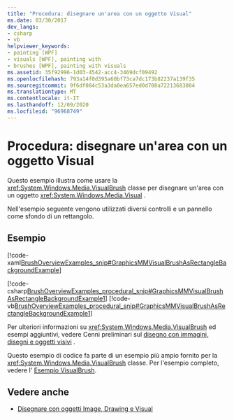 ```yaml
---
title: "Procedura: disegnare un'area con un oggetto Visual"
ms.date: 03/30/2017
dev_langs:
- csharp
- vb
helpviewer_keywords:
- painting [WPF]
- visuals [WPF], painting with
- brushes [WPF], painting with visuals
ms.assetid: 35f92996-1d03-4542-acc4-3469dcf09492
ms.openlocfilehash: 793a14f0d395a60bf73ca7dc173b82237a139f35
ms.sourcegitcommit: 9f6df084c53a3da0ea657ed0d708a72213683084
ms.translationtype: MT
ms.contentlocale: it-IT
ms.lasthandoff: 12/09/2020
ms.locfileid: "96968749"
---
```

# <a name="how-to-paint-an-area-with-a-visual"></a>Procedura: disegnare un'area con un oggetto Visual
Questo esempio illustra come usare la <xref:System.Windows.Media.VisualBrush> classe per disegnare un'area con un oggetto <xref:System.Windows.Media.Visual> .  
  
 Nell'esempio seguente vengono utilizzati diversi controlli e un pannello come sfondo di un rettangolo.  
  
## <a name="example"></a>Esempio  
 [!code-xaml[BrushOverviewExamples_snip#GraphicsMMVisualBrushAsRectangleBackgroundExample](~/samples/snippets/xaml/VS_Snippets_Wpf/BrushOverviewExamples_snip/XAML/VisualBrushExample.xaml#graphicsmmvisualbrushasrectanglebackgroundexample)]  
  
 [!code-csharp[BrushOverviewExamples_procedural_snip#GraphicsMMVisualBrushAsRectangleBackgroundExample1](~/samples/snippets/csharp/VS_Snippets_Wpf/BrushOverviewExamples_procedural_snip/CSharp/VisualBrushExample.cs#graphicsmmvisualbrushasrectanglebackgroundexample1)]
 [!code-vb[BrushOverviewExamples_procedural_snip#GraphicsMMVisualBrushAsRectangleBackgroundExample1](~/samples/snippets/visualbasic/VS_Snippets_Wpf/BrushOverviewExamples_procedural_snip/visualbasic/visualbrushexample.vb#graphicsmmvisualbrushasrectanglebackgroundexample1)]  
  
 Per ulteriori informazioni su <xref:System.Windows.Media.VisualBrush> ed esempi aggiuntivi, vedere Cenni preliminari sul [disegno con immagini, disegni e oggetti visivi](painting-with-images-drawings-and-visuals.md) .  
  
 Questo esempio di codice fa parte di un esempio più ampio fornito per la <xref:System.Windows.Media.VisualBrush> classe. Per l'esempio completo, vedere l' [Esempio VisualBrush](https://github.com/Microsoft/WPF-Samples/tree/master/Graphics/VisualBrush).  
  
## <a name="see-also"></a>Vedere anche

- [Disegnare con oggetti Image, Drawing e Visual](painting-with-images-drawings-and-visuals.md)
